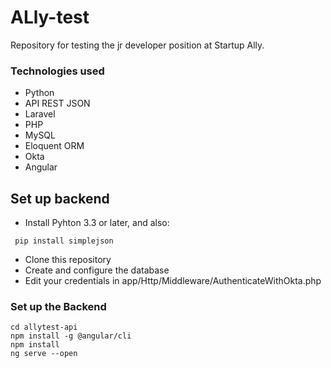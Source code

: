 # ALly-test

Repository for testing the jr developer position at Startup Ally.

### Technologies used
- Python
- API REST JSON
- Laravel
- PHP
- MySQL
- Eloquent ORM
- Okta
- Angular

## Set up backend
- Install Pyhton 3.3 or later, and also:
```
 pip install simplejson
```
- Clone this repository
- Create and configure the database
- Edit your credentials in app/Http/Middleware/AuthenticateWithOkta.php

### Set up the Backend

```
cd allytest-api
npm install -g @angular/cli
npm install
ng serve --open
```
